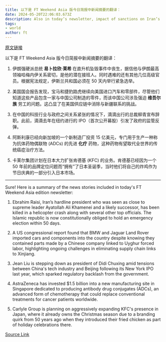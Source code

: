 ```yaml
---
title: 以下是 FT Weekend Asia 版今日简报中新闻摘要的翻译：
date: 2024-05-20T22:06:03.673Z
description: Also in today’s newsletter, impact of sanctions on Iran’s air fleet and von der Leyen on EU economic reforms
tags: 
- world
author: ft
---
```


[原文链接](https://ft.com/content/40a09967-c11b-44a5-85a0-dc91e83414e8)

以下是 FT Weekend Asia 版今日简报中新闻摘要的翻译：

1. 伊朗强硬派总统 **易卜拉欣·莱希** 在直升机坠毁事件中丧生，据信他与伊朗最高领袖哈梅内伊关系密切，是他的潜在接班人。同时遇难的还有其他几位高级官员。根据宪法规定，伊斯兰共和国必须在 50 天内举行紧急选举。

2. 美国国会报告发现，宝马和捷豹路虎继续向美国进口汽车和零部件，尽管他们知道这些产品包含一家与中国公司制造的零件，而该中国公司涉及强迫 **维吾尔族** 劳工的问题。这凸显了在美国供应链中消除与新疆联系的挑战。

3. 在中国的科技行业与政府之间关系紧张的情况下，滴滴出行的总裁柳青宣布辞职。此前，滴滴去年在纽约进行的 IPO（首次公开募股）引发了政府的监管反弹。

4. 阿斯利康已经向新加坡的一个新制造厂投资 15 亿美元，专门用于生产一种称为抗体药物偶联物 (ADCs) 的先进 **化疗** 药物，这种药物有望取代全世界的传统癌症治疗方法。

5. 卡莱尔集团计划在日本大力扩张肯德基 (KFC) 的业务。肯德基已经因为一个 50 年前的品牌定位问题而“拥有”了日本圣诞季，当时他们将自己的炸鸡作为节日庆典的一部分引入日本市场。


---

Sure! Here is a summary of the news stories included in today's FT Weekend Asia edition newsletter:

1. Ebrahim Raisi, Iran’s hardline president who was seen as close to supreme leader Ayatollah Ali Khamenei and a likely successor, has been killed in a helicopter crash along with several other top officials. The Islamic republic is now constitutionally obliged to hold an emergency election within 50 days.

2. A US congressional report found that BMW and Jaguar Land Rover imported cars and components into the country despite knowing they contained parts made by a Chinese company linked to Uyghur forced labor, highlighting ongoing challenges in eliminating supply chain links to Xinjiang. 

3. Jean Liu is stepping down as president of Didi Chuxing amid tensions between China's tech industry and Beijing following its New York IPO last year, which sparked regulatory backlash from the government.

4. AstraZeneca has invested $1.5 billion into a new manufacturing site in Singapore dedicated to producing antibody drug conjugates (ADCs), an advanced form of chemotherapy that could replace conventional treatments for cancer patients worldwide. 

5. Carlyle Group is planning on aggressively expanding KFC's presence in Japan, where it already owns the Christmas season due to a branding quirk from 50 years ago when they introduced their fried chicken as part of holiday celebrations there.

[Source Link](https://ft.com/content/40a09967-c11b-44a5-85a0-dc91e83414e8)

